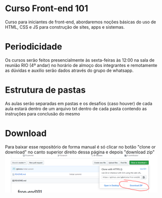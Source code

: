# Curso Front-end 101
Curso para iniciantes de front-end, abordaremos noções básicas do uso de HTML, CSS e JS para construção de sites, apps e sistemas.

# Periodicidade
Os cursos serão feitos presencialmente às sexta-feiras às 12:00 na sala de reunião RIO (4º andar) no horário de almoço dos integrantes e remotamente as dúvidas e auxilio serão dados através do grupo de whatsapp.

# Estrutura de pastas
As aulas serão separadas em pastas e os desafios (caso houver) de cada aula estará dentro de um arquivo txt dentro de cada pasta contendo as instruções para conclusão do mesmo

# Download
Para baixar esse repositório de forma manual é só clicar no botão "clone or download" no canto superior direito dessa página e depois "download zip"
![alt text](/download-img.PNG)

